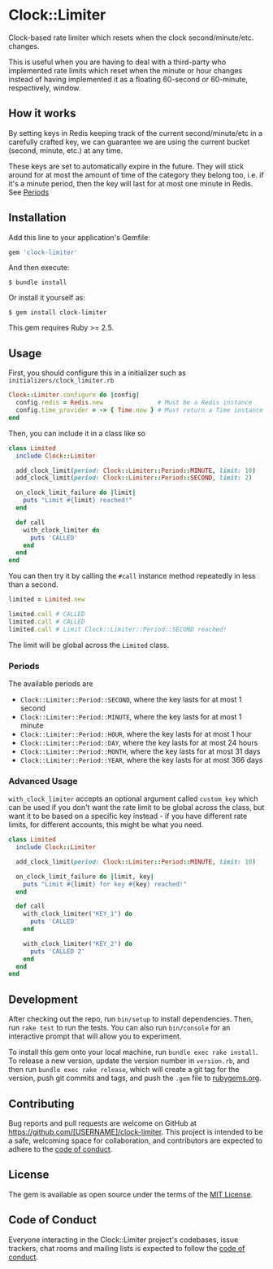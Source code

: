 # Clock::Limiter

Clock-based rate limiter which resets when the clock second/minute/etc. changes.

This is useful when you are having to deal with a third-party who implemented rate limits which reset when the minute or hour changes instead of having implemented it as a floating 60-second or 60-minute, respectively, window.

## How it works

By setting keys in Redis keeping track of the current second/minute/etc in a carefully crafted key, we can guarantee we are using the current bucket (second, minute, etc.) at any time.

These keys are set to automatically expire in the future. They will stick around for at most the amount of time of the category they belong too, i.e. if it's a minute period, then the key will last for at most one minute in Redis. See [Periods](#periods)

## Installation

Add this line to your application's Gemfile:

```ruby
gem 'clock-limiter'
```

And then execute:

    $ bundle install

Or install it yourself as:

    $ gem install clock-limiter

This gem requires Ruby >= 2.5.

## Usage

First, you should configure this in a initializer such as `initializers/clock_limiter.rb`

```ruby
Clock::Limiter.configure do |config|
  config.redis = Redis.new               # Must be a Redis instance
  config.time_provider = -> { Time.now } # Must return a Time instance
end
```

Then, you can include it in a class like so

```ruby
class Limited
  include Clock::Limiter

  add_clock_limit(period: Clock::Limiter::Period::MINUTE, limit: 10)
  add_clock_limit(period: Clock::Limiter::Period::SECOND, limit: 2)

  on_clock_limit_failure do |limit|
    puts "Limit #{limit} reached!"
  end

  def call
    with_clock_limiter do
      puts 'CALLED'
    end
  end
end
```

You can then try it by calling the `#call` instance method repeatedly in less than a second.

```ruby
limited = Limited.new

limited.call # CALLED
limited.call # CALLED
limited.call # Limit Clock::Limiter::Period::SECOND reached!
```

The limit will be global across the `Limited` class.

### Periods

The available periods are

- `Clock::Limiter::Period::SECOND`, where the key lasts for at most 1 second
- `Clock::Limiter::Period::MINUTE`, where the key lasts for at most 1 minute
- `Clock::Limiter::Period::HOUR`, where the key lasts for at most 1 hour
- `Clock::Limiter::Period::DAY`, where the key lasts for at most 24 hours
- `Clock::Limiter::Period::MONTH`, where the key lasts for at most 31 days
- `Clock::Limiter::Period::YEAR`, where the key lasts for at most 366 days

### Advanced Usage

`with_clock_limiter` accepts an optional argument called `custom_key` which can be used if you don't want the rate limit to be global across the class, but want it to be based on a specific key instead - if you have different rate limits, for different accounts, this might be what you need.

```ruby
class Limited
  include Clock::Limiter

  add_clock_limit(period: Clock::Limiter::Period::MINUTE, limit: 10)

  on_clock_limit_failure do |limit, key|
    puts "Limit #{limit} for key #{key} reached!"
  end

  def call
    with_clock_limiter("KEY_1") do
      puts 'CALLED'
    end

    with_clock_limiter("KEY_2") do
      puts 'CALLED 2'
    end
  end
end
```

## Development

After checking out the repo, run `bin/setup` to install dependencies. Then, run `rake test` to run the tests. You can also run `bin/console` for an interactive prompt that will allow you to experiment.

To install this gem onto your local machine, run `bundle exec rake install`. To release a new version, update the version number in `version.rb`, and then run `bundle exec rake release`, which will create a git tag for the version, push git commits and tags, and push the `.gem` file to [rubygems.org](https://rubygems.org).

## Contributing

Bug reports and pull requests are welcome on GitHub at https://github.com/[USERNAME]/clock-limiter. This project is intended to be a safe, welcoming space for collaboration, and contributors are expected to adhere to the [code of conduct](https://github.com/[USERNAME]/clock-limiter/blob/master/CODE_OF_CONDUCT.md).

## License

The gem is available as open source under the terms of the [MIT License](https://opensource.org/licenses/MIT).

## Code of Conduct

Everyone interacting in the Clock::Limiter project's codebases, issue trackers, chat rooms and mailing lists is expected to follow the [code of conduct](https://github.com/[USERNAME]/clock-limiter/blob/master/CODE_OF_CONDUCT.md).
